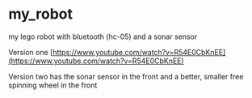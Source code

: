 # my_robot
my lego robot with bluetooth (hc-05) and a sonar sensor

Version one
[https://www.youtube.com/watch?v=R54E0CbKnEE](https://www.youtube.com/watch?v=R54E0CbKnEE)

Version two has the sonar sensor in the front and a better, smaller free spinning wheel in the front
